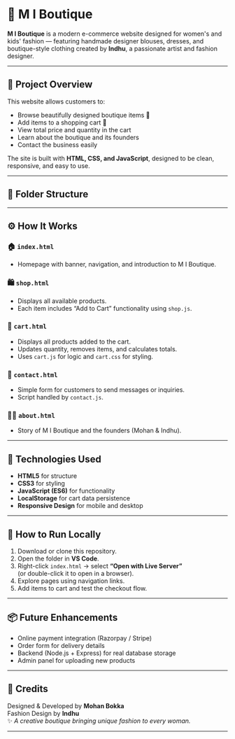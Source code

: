 # 🌸 M I Boutique

**M I Boutique** is a modern e-commerce website designed for women's and kids' fashion — featuring handmade designer blouses, dresses, and boutique-style clothing created by **Indhu**, a passionate artist and fashion designer.

---

## 💖 Project Overview

This website allows customers to:
- Browse beautifully designed boutique items 👗  
- Add items to a shopping cart 🛒  
- View total price and quantity in the cart  
- Learn about the boutique and its founders  
- Contact the business easily  

The site is built with **HTML, CSS, and JavaScript**, designed to be clean, responsive, and easy to use.

---

## 🧱 Folder Structure






---

## ⚙️ How It Works

### 🏠 `index.html`
- Homepage with banner, navigation, and introduction to M I Boutique.

### 🛍️ `shop.html`
- Displays all available products.
- Each item includes “Add to Cart” functionality using `shop.js`.

### 🛒 `cart.html`
- Displays all products added to the cart.
- Updates quantity, removes items, and calculates totals.
- Uses `cart.js` for logic and `cart.css` for styling.

### 💬 `contact.html`
- Simple form for customers to send messages or inquiries.
- Script handled by `contact.js`.

### 👩‍🎨 `about.html`
- Story of M I Boutique and the founders (Mohan & Indhu).

---

## 🧠 Technologies Used
- **HTML5** for structure  
- **CSS3** for styling  
- **JavaScript (ES6)** for functionality  
- **LocalStorage** for cart data persistence  
- **Responsive Design** for mobile and desktop

---

## 🚀 How to Run Locally

1. Download or clone this repository.
2. Open the folder in **VS Code**.
3. Right-click `index.html` → select **“Open with Live Server”**  
   (or double-click it to open in a browser).
4. Explore pages using navigation links.
5. Add items to cart and test the checkout flow.

---

## 📦 Future Enhancements
- Online payment integration (Razorpay / Stripe)  
- Order form for delivery details  
- Backend (Node.js + Express) for real database storage  
- Admin panel for uploading new products  

---

## 👑 Credits
Designed & Developed by **Mohan Bokka**  
Fashion Design by **Indhu**  
✨ *A creative boutique bringing unique fashion to every woman.*

---

